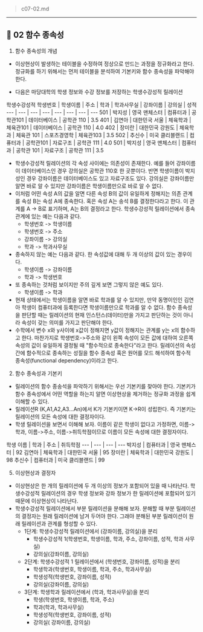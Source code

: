 > c07-02.md
---

## 📄 02 함수 종속성
1. 함수 종속성의 개념
- 이상현상이 발생하는 테이블을 수정하여 정상으로 만드는 과정을 정규화라고 한다. 정규화를 하기 위해서는 먼저 테이블을 분석하여 기본키와 함수 종속성을 파악해야 한다. 

- 다음은 마당대학의 학생 정보와 수강 정보를 저장하는 학생수강성적 릴레이션

학생수강성적
학생번호 | 학생이름 | 주소 | 학과 | 학과사무실 | 강좌이름 | 강의실 | 성적
--- | --- | --- | --- | --- | --- | --- | ---
501 | 박지성 | 영국 맨체스터 | 컴퓨터과 | 공학관101 | 데이터베이스 | 공학관 110 | 3.5
401 | 김연아 | 대한민국 서울 | 체육학과 | 체육관101 | 데이터베이스 | 공학관 110 | 4.0
402 | 장미란 | 대한민국 강원도 | 체육학과 | 체육관 101 | 스포츠경영학 | 체육관103 | 3.5
502 | 추신수 | 미국 클리블랜드 | 컴퓨터과 | 공학관101 | 자료구조 | 공학관 111 | 4.0
501 | 박지성 | 영국 맨체스터 | 컴퓨터과 | 공학관 101 | 자료구조 | 공학관 111 | 3.5

- 학생수강성적 릴레이션의 각 속성 사이에는 의존성이 존재한다. 예를 들어 강좌이름이 데이터베이스인 경우 강의실은 공학관 110호 한 곳뿐이다. 반면 학생이름이 박지성인 경우 강좌이름은 데이터베이스도 있고 자료구조도 있다. 강의실은 강좌이름만 알면 바로 알 수 있지만 강좌이름은 학생이름만으로 바로 알 수 없다.
- 이처럼 어떤 속성 A의 값을 알면 다른 속성 B의 값이 유일하게 정해지는 의존 관계를 속성 B는 속성 A에 종속한다. 혹은 속성 A는 송석 B를 결정한다라고 한다. 이 관계를 A -> B로 표기하며, A는 B의 결정라고 한다. 학생수강성적 릴레이션에서 종속관계에 있는 예는 다음과 같다.
    - 학생번호 -> 학생이름
    - 학생번호 -> 주소
    - 강좌이름 -> 강의실
    - 학과 -> 학과사무실
- 종속하지 않는 예는 다음과 같다. 한 속성값에 대해 두 개 이상의 값이 있는 경우이다.
    - 학생이름 -> 강좌이름
    - 학과 -> 학생번호
- 또 종속하는 것처럼 보이지만 주의 깊게 보면 그렇지 않은 예도 있다.
    - 학생이름 -> 학과
- 현재 상태에서는 학생이름을 알면 바로 학과를 알 수 있지만, 만약 동명이인인 김연아 학생이 컴퓨터과에 등록한다면 학생이름만으로 학과를 알 수 없다. 함수 종속성을 판단할 때는 릴레이션의 현재 인스턴스(데이터)만을 가지고 판단하는 것이 아니라 속성이 갖는 의미를 가지고 판단해야 한다.
- 수학에서 변수 x와 y사이에 x값이 정해지면 y값이 정해지는 관계를 y는 x의 함수하고 한다. 마찬가지로 학생번호->주소와 같이 왼쪽 속성이 모든 값에 대하여 오른쪽 속성의 값이 유일하게 결정될 때 "함수적으로 종속한다"라고 한다. 릴레이션의 속성 간에 함수적으로 종속하는 성질을 함수 종속성 혹은 원어를 모드 해석하여 함수적 종속성(functional dependency)이라고 한다.

2. 함수 종속성과 기본키
- 릴레이션의 함수 종송석을 파악하기 위해서는 우선 기본키를 찾아야 한다. 기본키가 함수 종속성에서 어떤 역할을 하는지 알면 이상현상을 제거하는 정규화 과정을 쉽게 이해할 수 있다.
- 릴레이션R (K,A1,A2,A3...An)에서 K가 기본키이면 K->R이 성립한다. 즉 기본키는 릴레이션의 모든 속성에 대한 결정자이다.
- 학생 릴레이션을 보면서 이해해 보자. 이름이 같은 학생이 없다고 가정하면, 이름->학과, 이름->주소, 이름->취득학점이므로 이름이 모든 속성에 대한 결정자이다. 

학생
이름 | 학과 | 주소 | 취득학점
--- | --- | --- | ---
박지성 | 컴퓨터과 | 영국 맨체스터 | 92
김연아 | 체육학과 | 대한민국 서울 | 95
장미란 | 체육학과 | 대한민국 강원도 | 98
추신수 | 컴퓨터과 | 미국 클리블랜드 | 99

5. 이상현상과 결정자
- 이상현상은 한 개의 릴레이션에 두 개 이상의 정보가 포함되어 있을 때 나타난다. 학생수강성적 릴레이션의 경우 학생 정보와 강좌 정보가 한 릴레이션에 포함되어 있기 때문에 이상현상이 나타난다.
- 학생수강성적 릴레이션에서 부분 릴레이션을 분해해 보자. 분해할 때 부분 릴레이션의 결정자는 원래 릴레이션에 남겨 두어야 한다. 그래야 분해된 부분 릴레이션이 원래 릴레이션과 관계를 형성할 수 있다.
    - 1단계: 학생수강성적 릴레이션에서 (강좌이름, 강의실)을 분리
        - 학생수강성적 1(학생번호, 학생이름, 학과, 주소, 강좌이름, 성적, 학과 사무실)
        - 강의실(강좌이름, 강의실)
    - 2단계: 학생수강성적 1 릴레이션에서 (학생번호, 강좌이름, 성적)을 분리
        - 학생학과(학생번호, 학생이름, 학과, 주소, 학과사무실)
        - 학생성적(학생번호, 강좌이름, 성적)
        - 강의실(강좌이름, 강의실)
    - 3단계: 학생학과 릴레이션에서 (학과, 학과사무실)을 분리
        - 학생(학생번호, 학생이름, 학과, 주소)
        - 학과(학과, 학과사무실)
        - 학생성적(학생번호, 강좌이름, 성적)
        - 강의실( 강좌이름, 강의실)
